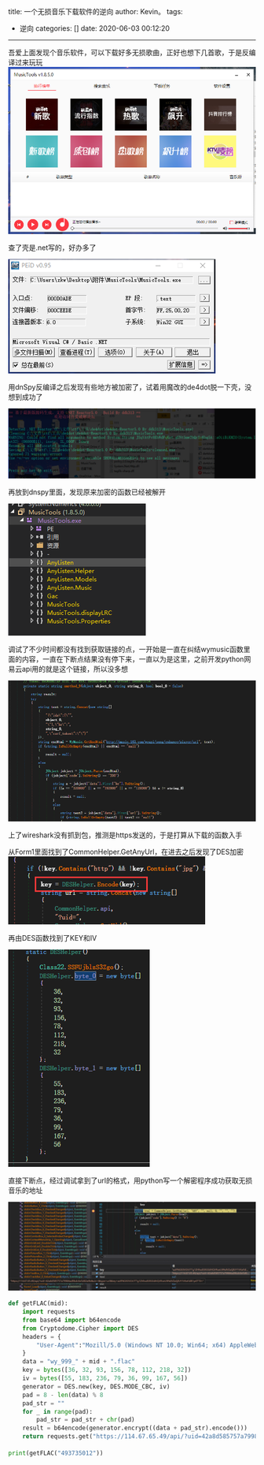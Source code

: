 title: 一个无损音乐下载软件的逆向
author: Kevin。
tags:
  - 逆向
categories: []
date: 2020-06-03 00:12:20
---

吾爱上面发现个音乐软件，可以下载好多无损歌曲，正好也想下几首歌，于是反编译过来玩玩![软件界面](/images/QQ截图20200602234658.png)

查了壳是.net写的，好办多了

![查壳](/images/QQ截图20200602234842.png)

用dnSpy反编译之后发现有些地方被加密了，试着用魔改的de4dot脱一下壳，没想到成功了

![魔改的de4dot](/images/QQ截图20200602235203.png)

再放到dnspy里面，发现原来加密的函数已经被解开

![解密之后的模块](/images/QQ截图20200602235318.png)

调试了不少时间都没有找到获取链接的点，一开始是一直在纠结wymusic函数里面的内容，一直在下断点结果没有停下来，一直以为是这里，之前开发python网易云api用的就是这个链接，所以没多想

![就...很坑](/images/QQ截图20200602235652.png)

上了wireshark没有抓到包，推测是https发送的，于是打算从下载的函数入手

从Form1里面找到了CommonHelper.GetAnyUrl，在进去之后发现了DES加密
![des函数](/images/QQ截图20200603000219.png)

再由DES函数找到了KEY和IV

![key和iv](/images/QQ截图20200603000318.png)

直接下断点，经过调试拿到了url的格式，用python写一个解密程序成功获取无损音乐的地址

![调试太好用了(笑)](/images/QQ截图20200603000525.png)

```python
def getFLAC(mid):
    import requests
    from base64 import b64encode
    from Cryptodome.Cipher import DES
    headers = {
        "User-Agent":"Mozill/5.0 (Windows NT 10.0; Win64; x64) AppleWebKit/537.36 (KHTML, like Gecko) Chrome/83.0.4103.61 Safari/537.36"
    }
    data = "wy_999_" + mid + ".flac"
    key = bytes([36, 32, 93, 156, 78, 112, 218, 32])
    iv = bytes([55, 183, 236, 79, 36, 99, 167, 56])
    generator = DES.new(key, DES.MODE_CBC, iv)
    pad = 8 - len(data) % 8
    pad_str = ""
    for _ in range(pad):
        pad_str = pad_str + chr(pad)
    result = b64encode(generator.encrypt((data + pad_str).encode()))
    return requests.get("https://114.67.65.49/api/?uid=42a8d585757a79984ad9bdc6e5d62a9b&uin=&type=url&key=" + b64encode(result).decode(),headers=headers,verify=False).text

print(getFLAC("493735012"))
```
